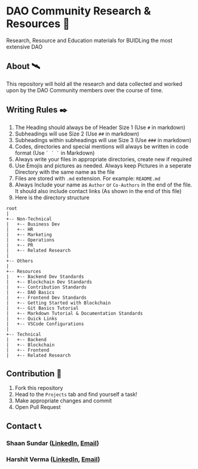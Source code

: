 # DAO Community Research & Resources 📜
Research, Resource and Education materials for BUIDLing the most extensive DAO

## About 🛰️
This repository will hold all the research and data collected and worked upon by the DAO Community members over the course of time.

## Writing Rules ✒️
1. The Heading should always be of Header Size 1 (Use ```#``` in markdown)
2. Subheadings will use Size 2 (Use ```##``` in markdown)
3. Subheadings within subheadings will use Size 3 (Use ```###``` in markdown)
4. Codes, directories and special mentions will always be written in code format (Use ``` ` ` ` ``` in Markdown)
5. Always write your files in appropriate directories, create new if required
6. Use Emojis and pictures as needed. Always keep Pictures in a seperate Directory with the same name as the file
7. Files are stored with ```.md``` extension. For example: ```README.md```
8. Always Include your name as ```Author``` or ```Co-Authors``` in the end of the file. It should also include contact links (As shown in the end of this file)
9. Here is the directory structure
```
root
|
+-- Non-Technical
|   +-- Business Dev
|   +-- HR
|   +-- Marketing
|   +-- Operations
|   +-- PR
|   +-- Related Research
|
+-- Others
|
+-- Resources
|   +-- Backend Dev Standards
|   +-- Blockchain Dev Standards
|   +-- Contribution Standards
|   +-- DAO Basics
|   +-- Frontend Dev Standards
|   +-- Getting Started with Blockchain
|   +-- Git Basics Tutorial
|   +-- Markdown Tutorial & Documentation Standards
|   +-- Quick Links
|   +-- VSCode Configurations 
|
+-- Technical
|   +-- Backend
|   +-- Blockchain
|   +-- Frontend
|   +-- Related Research
```

## Contribution 🤼
1. Fork this repository
2. Head to the ```Projects``` tab and find yourself a task!
3. Make appropriate changes and commit
4. Open Pull Request

## Contact 📞

### Shaan Sundar ([LinkedIn](https://linkedin.com/in/notthatsundar), [Email](mailto:shaan.idtindia@gmail.com))
### Harshit Verma ([LinkedIn](https://www.linkedin.com/in/harshitverma355/), [Email](mailto:harshitverma591@gmail.com))
